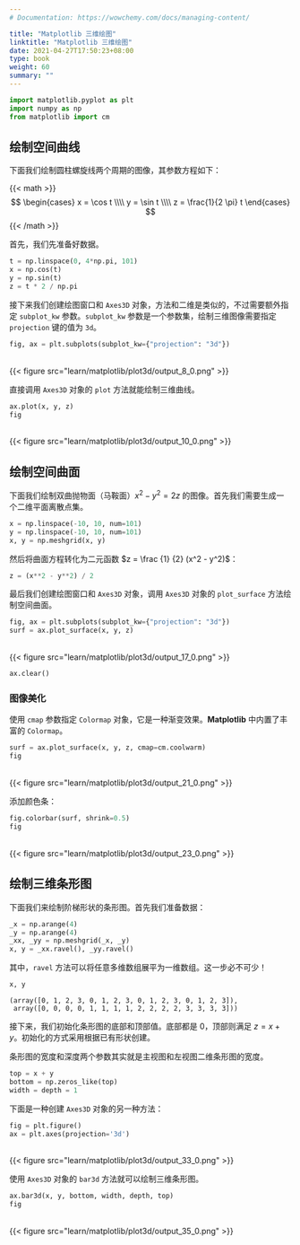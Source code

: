```yaml
---
# Documentation: https://wowchemy.com/docs/managing-content/

title: "Matplotlib 三维绘图"
linktitle: "Matplotlib 三维绘图"
date: 2021-04-27T17:50:23+08:00
type: book
weight: 60
summary: ""
---
```


<!--more-->


```python
import matplotlib.pyplot as plt
import numpy as np
from matplotlib import cm
```

## 绘制空间曲线

下面我们绘制圆柱螺旋线两个周期的图像，其参数方程如下：

{{< math >}}
$$
\begin{cases}
x = \cos t \\\\
y = \sin t \\\\
z = \frac{1}{2 \pi} t
\end{cases}
$$
{{< /math >}}

首先，我们先准备好数据。


```python
t = np.linspace(0, 4*np.pi, 101)
x = np.cos(t)
y = np.sin(t)
z = t * 2 / np.pi
```

接下来我们创建绘图窗口和 `Axes3D` 对象，方法和二维是类似的，不过需要额外指定 `subplot_kw` 参数。`subplot_kw` 参数是一个参数集，绘制三维图像需要指定 `projection` 键的值为 `3d`。


```python
fig, ax = plt.subplots(subplot_kw={"projection": "3d"})
```


​    
{{< figure src="learn/matplotlib/plot3d/output_8_0.png" >}}
​    


直接调用 `Axes3D` 对象的 `plot` 方法就能绘制三维曲线。


```python
ax.plot(x, y, z)
fig
```




​    
{{< figure src="learn/matplotlib/plot3d/output_10_0.png" >}}
​    



## 绘制空间曲面

下面我们绘制双曲抛物面（马鞍面）$x^2 - y^2 = 2z$ 的图像。首先我们需要生成一个二维平面离散点集。


```python
x = np.linspace(-10, 10, num=101)
y = np.linspace(-10, 10, num=101)
x, y = np.meshgrid(x, y)
```

然后将曲面方程转化为二元函数 $z = \frac {1} {2} (x^2 - y^2)$：


```python
z = (x**2 - y**2) / 2
```

最后我们创建绘图窗口和 `Axes3D` 对象，调用 `Axes3D` 对象的 `plot_surface` 方法绘制空间曲面。


```python
fig, ax = plt.subplots(subplot_kw={"projection": "3d"})
surf = ax.plot_surface(x, y, z)
```


​    
{{< figure src="learn/matplotlib/plot3d/output_17_0.png" >}}
​    



```python
ax.clear()
```

### 图像美化

使用 `cmap` 参数指定 `Colormap` 对象，它是一种渐变效果。**Matplotlib** 中内置了丰富的 `Colormap`。


```python
surf = ax.plot_surface(x, y, z, cmap=cm.coolwarm)
fig
```




​    
{{< figure src="learn/matplotlib/plot3d/output_21_0.png" >}}
​    



添加颜色条：


```python
fig.colorbar(surf, shrink=0.5)
fig
```




​    
{{< figure src="learn/matplotlib/plot3d/output_23_0.png" >}}
​    



## 绘制三维条形图

下面我们来绘制阶梯形状的条形图。首先我们准备数据：


```python
_x = np.arange(4)
_y = np.arange(4)
_xx, _yy = np.meshgrid(_x, _y)
x, y = _xx.ravel(), _yy.ravel()
```

其中，`ravel` 方法可以将任意多维数组展平为一维数组。这一步必不可少！


```python
x, y
```




    (array([0, 1, 2, 3, 0, 1, 2, 3, 0, 1, 2, 3, 0, 1, 2, 3]),
     array([0, 0, 0, 0, 1, 1, 1, 1, 2, 2, 2, 2, 3, 3, 3, 3]))



接下来，我们初始化条形图的底部和顶部值。底部都是 $0$，顶部则满足 $z = x + y$。初始化的方式采用根据已有形状创建。

条形图的宽度和深度两个参数其实就是主视图和左视图二维条形图的宽度。


```python
top = x + y
bottom = np.zeros_like(top)
width = depth = 1
```

下面是一种创建 `Axes3D` 对象的另一种方法：


```python
fig = plt.figure()
ax = plt.axes(projection='3d')
```


​    
{{< figure src="learn/matplotlib/plot3d/output_33_0.png" >}}
​    


使用 `Axes3D` 对象的 `bar3d` 方法就可以绘制三维条形图。


```python
ax.bar3d(x, y, bottom, width, depth, top)
fig
```




​    
{{< figure src="learn/matplotlib/plot3d/output_35_0.png" >}}
​    

